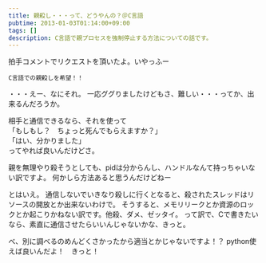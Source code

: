 ```yaml
---
title: 親殺し・・・って、どうやんの？＠C言語
pubtime: 2013-01-03T01:14:00+09:00
tags: []
description: C言語で親プロセスを強制停止する方法についての話です。
---
```


拍手コメントでリクエストを頂いたよ。いやっふー

```
C言語での親殺しを希望！！
```

・・・えー、なにそれ。
一応ググりましたけどもさ、難しい・・・ってか、出来るんだろうか。

相手と通信できるなら、それを使って  
「もしもし？　ちょっと死んでもらえますか？」  
「はい、分かりました」  
ってやれば良いんだけどさ。

親を無理やり殺そうとしても、pidは分からんし、ハンドルなんて持っちゃいない訳ですよ。
何かしら方法あると思うんだけどねー

とはいえ。
通信しないでいきなり殺しに行くとなると、殺されたスレッドはリソースの開放とか出来ないわけで。
そうすると、メモリリークとか資源のロックとか起こりかねない訳です。他殺、ダメ、ゼッタイ。
って訳で、Cで書きたいなら、素直に通信させたらいいんじゃないかな、きっと。

べ、別に調べるのめんどくさかったから適当とかじゃないですよ！？
python使えば良いんだよ！　きっと！

